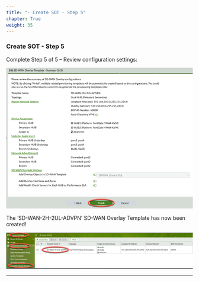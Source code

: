 ```yaml
---
title: "- Create SOT - Step 5"
chapter: True
weight: 35
---
```


### Create SOT - Step 5

Complete Step 5 of 5 – Review configuration settings:

![Review Summary](summary.png)

The ‘SD-WAN-2H-2UL-ADVPN’ SD-WAN Overlay Template has now been created!

![SOT Created](sotcreated.png)

___
